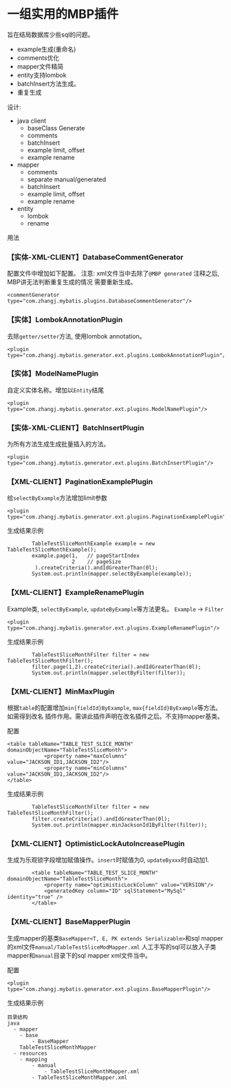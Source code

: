 # 一组实用的MBP插件
旨在结局数据库少些sql的问题。
* example生成(重命名)
* comments优化
* mapper文件精简
* entity支持lombok
* batchInsert方法生成。
* 重复生成

设计:

* java client
    * baseClass Generate
    * comments
    * batchInsert
    * example limit, offset
    * example rename
* mapper
    * comments
    * separate manual/generated
    * batchInsert
    * example limit, offset
    * example rename
* entity
    * lombok
    * rename


用法

### 【实体-XML-CLIENT】DatabaseCommentGenerator
配置文件中增加如下配置。 注意: xml文件当中去除了`@MBP generated` 注释之后, MBP讲无法判断重复生成的情况
需要重新生成。


```
<commentGenerator type="com.zhangj.mybatis.plugins.DatabaseCommentGenerator"/>
```

### 【实体】LombokAnnotationPlugin
去除`getter/setter`方法, 使用lombok annotation。

```
<plugin type="com.zhangj.mybatis.generator.ext.plugins.LombokAnnotationPlugin"/>
```

### 【实体】ModelNamePlugin
自定义实体名称。增加以`Entity`结尾

```
<plugin type="com.zhangj.mybatis.generator.ext.plugins.ModelNamePlugin"/>
```

### 【实体-XML-CLIENT】BatchInsertPlugin
为所有方法生成生成批量插入的方法。

```
<plugin type="com.zhangj.mybatis.generator.ext.plugins.BatchInsertPlugin"/>
```

### 【XML-CLIENT】PaginationExamplePlugin
给`selectByExample`方法增加limit参数

```
<plugin type="com.zhangj.mybatis.generator.ext.plugins.PaginationExamplePlugin"/>
```

生成结果示例

```
        TableTestSliceMonthExample example = new TableTestSliceMonthExample();
        example.page(1,   // pageStartIndex
                     2    // pageSize
         ).createCriteria().andIdGreaterThan(0l);
        System.out.println(mapper.selectByExample(example));
```

### 【XML-CLIENT】ExampleRenamePlugin
Example类, `selectByExample`, `updateByExample`等方法更名。 `Example` -> `Filter`

```
<plugin type="com.zhangj.mybatis.generator.ext.plugins.ExampleRenamePlugin"/>
```

生成结果示例

```
        TableTestSliceMonthFilter filter = new TableTestSliceMonthFilter();
        filter.page(1,2).createCriteria().andIdGreaterThan(0l);
        System.out.println(mapper.selectByFilter(filter));
```

### 【XML-CLIENT】MinMaxPlugin
根据`table`的配置增加`min{fieldId}ByExample`, `max{fieldId}ByExample`等方法。如需得到改名
插件作用。需讲此插件声明在改名插件之后。不支持mapper基类。

配置

```
<table tableName="TABLE_TEST_SLICE_MONTH" domainObjectName="TableTestSliceMonth">
            <property name="maxColumns" value="JACKSON_ID1,JACKSON_ID2"/>
            <property name="minColumns" value="JACKSON_ID1,JACKSON_ID2"/>
</table>
```

生成结果示例

```
        TableTestSliceMonthFilter filter = new TableTestSliceMonthFilter();
        filter.createCriteria().andIdGreaterThan(0l);
        System.out.println(mapper.minJacksonId1ByFilter(filter));
```

### 【XML-CLIENT】OptimisticLockAutoIncreasePlugin
生成为乐观锁字段增加赋值操作。`insert`时赋值为0, `updateByxxx`时自动加1.

```
        <table tableName="TABLE_TEST_SLICE_MONTH" domainObjectName="TableTestSliceMonth">
            <property name="optimisticLockColumn" value="VERSION"/>
            <generatedKey column="ID" sqlStatement="MySql" identity="true" />
        </table>
```

### 【XML-CLIENT】BaseMapperPlugin
生成mapper的基类`BaseMapper<T, E, PK extends Serializable>`和sql mapper的xml文件`manual/TableTestSliceModMapper.xml`
人工手写的sql可以放入子类mapper和`manual`目录下的sql mapper xml文件当中。

配置
```
<plugin type="com.zhangj.mybatis.generator.ext.plugins.BaseMapperPlugin"/>
```

生成结果示例

```
目录结构
java
  - mapper
    - base
        - BaseMapper
    TableTestSliceMonthMapper
  - resources
    - mapping
        - manual
            - TableTestSliceMonthMapper.xml
        - TableTestSliceMonthMapper.xml
```